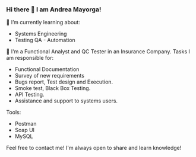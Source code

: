 ### Hi there 👋 I am Andrea Mayorga! 


🌱 I’m currently learning about:

- Systems Engineering
- Testing QA - Automation


👯 I'm a Functional Analyst and QC Tester in an Insurance Company.
Tasks I am responsible for:

- Functional Documentation
- Survey of new requirements
- Bugs report, Test design and Execution.
- Smoke test, Black Box Testing.
- API Testing.
- Assistance and support to systems users.

Tools:

- Postman
- Soap UI
- MySQL

Feel free to contact me!
I'm always open to share and learn knowledge!
